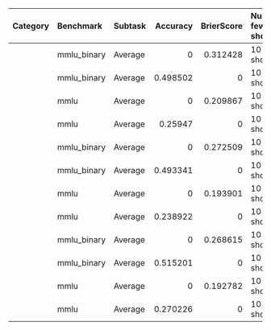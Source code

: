 | Category   | Benchmark   | Subtask                             |   Accuracy |   BrierScore | Number few shot   | Model                   |
|:-----------|:------------|:------------------------------------|-----------:|-------------:|:------------------|:------------------------|
|            | mmlu_binary | Average                             |   0        |     0.312428 | 10-shot           | EleutherAI/gpt-neo-125m |
|            | mmlu_binary | Average                             |   0.498502 |     0        | 10-shot           | EleutherAI/gpt-neo-125m |
|            | mmlu        | Average                             |   0        |     0.209867 | 10-shot           | EleutherAI/gpt-neo-125m |
|            | mmlu        | Average                             |   0.25947  |     0        | 10-shot           | EleutherAI/gpt-neo-125m |
|            | mmlu_binary | Average                             |   0        |     0.272509 | 10-shot           | EleutherAI/gpt-neo-1.3B |
|            | mmlu_binary | Average                             |   0.493341 |     0        | 10-shot           | EleutherAI/gpt-neo-1.3B |
|            | mmlu        | Average                             |   0        |     0.193901 | 10-shot           | EleutherAI/gpt-neo-1.3B |
|            | mmlu        | Average                             |   0.238922 |     0        | 10-shot           | EleutherAI/gpt-neo-1.3B |
|            | mmlu_binary | Average                             |   0        |     0.268615 | 10-shot           | EleutherAI/gpt-neo-2.7B |
|            | mmlu_binary | Average                             |   0.515201 |     0        | 10-shot           | EleutherAI/gpt-neo-2.7B |
|            | mmlu        | Average                             |   0        |     0.192782 | 10-shot           | EleutherAI/gpt-neo-2.7B |
|            | mmlu        | Average                             |   0.270226 |     0        | 10-shot           | EleutherAI/gpt-neo-2.7B |